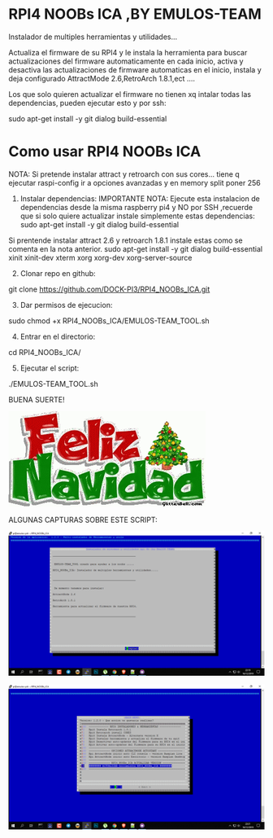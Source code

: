 # RPI4 NOOBs ICA ,BY EMULOS-TEAM
 Instalador de multiples herramientas y utilidades...

 Actualiza el firmware de su RPI4 y le instala la herramienta para 
 buscar actualizaciones del firmware automaticamente en cada inicio,
 activa y desactiva las actualizaciones de firmware automaticas en el inicio,
 instala y deja configurado AttractMode 2.6,RetroArch 1.8.1,ect ....
 
 Los que solo quieren actualizar el firmware no tienen xq intalar todas las dependencias, pueden ejecutar esto y por ssh:
 
 sudo apt-get install -y git dialog build-essential
 
 # Como usar RPI4 NOOBs ICA #
 
 NOTA: Si pretende instalar attract y retroarch con sus cores... tiene q ejecutar raspi-config ir a opciones avanzadas y en memory split poner 256
 
 
 1) Instalar dependencias: 
 IMPORTANTE NOTA: Ejecute esta instalacion de dependencias desde la misma raspberry pi4 y NO por SSH ,recuerde que si solo quiere actualizar instale simplemente estas dependencias: sudo apt-get install -y git dialog build-essential
 
 Si prentende instalar attract 2.6 y retroarch 1.8.1 instale estas como se comenta en la nota anterior.
 sudo apt-get install -y git dialog build-essential xinit xinit-dev xterm xorg xorg-dev xorg-server-source
 
 2) Clonar repo en github:
 
 git clone https://github.com/DOCK-PI3/RPI4_NOOBs_ICA.git
 
 
 3) Dar permisos de ejecucion:
 
 sudo chmod +x RPI4_NOOBs_ICA/EMULOS-TEAM_TOOL.sh
 
 
 4) Entrar en el directorio:
 
 cd RPI4_NOOBs_ICA/
 
 
 5) Ejecutar el script:
 
 ./EMULOS-TEAM_TOOL.sh
 
 
BUENA SUERTE!

![Test Image 1](https://github.com/DOCK-PI3/MasOS-Setup/blob/fkms_rpi4/tools/FELIZ_tenor.gif)

ALGUNAS CAPTURAS SOBRE ESTE SCRIPT:

![Test Image 2](https://github.com/DOCK-PI3/RPI4_NOOBs_ICA/blob/master/fotoinfo/Captura1.png)

![Test Image 3](https://github.com/DOCK-PI3/RPI4_NOOBs_ICA/blob/master/fotoinfo/Captura2.png)
